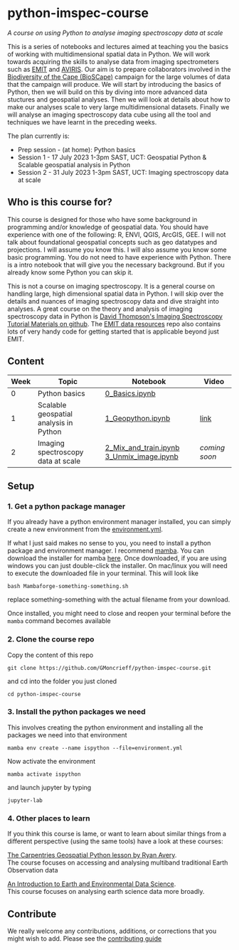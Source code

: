 # python-imspec-course
_A course on using Python to analyse imaging spectroscopy data at scale_

This is a series of notebooks and lectures aimed at teaching you the basics of working with multidimensional spatial data in Python. We will work towards acquiring the skills to analyse data from imaging spectrometers such as [EMIT](https://earth.jpl.nasa.gov/emit/) and [AVIRIS](https://aviris.jpl.nasa.gov/). Our aim is to prepare collaborators involved in the [Biodiversity of the Cape (BioSCape)](https://www.bioscape.io/) campaign for the large volumes of data that the campaign will produce. We will start by introducing the basics of Python, then we will build on this by diving into more advanced data stuctures and geospatial analyses. Then we will look at details about how to make our analyses scale to very large multidimensional datasets. Finally we will analyse an imaging spectroscopy data cube using all the tool and techniques we have learnt in the preceding weeks.

The plan currently is:

- Prep session - (at home):     Python basics
- Session 1 - 17 July 2023 1-3pm SAST, UCT:  Geospatial Python & Scalable geospatial analysis in Python
- Session 2 - 31 July 2023 1-3pm SAST, UCT:  Imaging spectroscopy data at scale

## Who is this course for?

This course is designed for those who have some background in programming and/or knowledge of geospatial data. You should have experience with one of the following: R, ENVI, QGIS, ArcGIS, GEE. I will not talk about foundational geospatial concepts such as geo datatypes and projections. I will assume you know this. I will also assume you know some basic programming. You do not need to have experience with Python. There is a intro notebook that will give you the necessary background. But if you already know some Python you can skip it.  

This is not a course on imaging spectroscopy. It is a general course on handling large, high dimensional spatial data in Python. I will skip over the details and nuances of imaging spectroscopy data and dive straight into analyses. A great course on the theory and analysis of imaging spectroscopy data in Python is [David Thompson's Imaging Spectroscopy Tutorial Materials on github](https://github.com/davidraythompson/istutor). The [EMIT data resources](https://github.com/nasa/EMIT-Data-Resources) repo also contains lots of very handy code for getting started that is applicable beyond just EMIT.

## Content

| Week | Topic                                  | Notebook                               | Video            |
| ---- | -------------------------------------- | -------------------------------------- | ---------------- |
| 0    | Python basics                          | [0_Basics.ipynb](0_Basics.ipynb)       |                  |
| 1    | Scalable geospatial analysis in Python | [1_Geopython.ipynb](1_Geopython.ipynb) | [link](https://ub.hosted.panopto.com/Panopto/Pages/Viewer.aspx?id=8c60f4b4-9c4e-4803-adbe-b04200e9b869)    |
| 2    | Imaging spectroscopy data at scale     | [2_Mix_and_train.ipynb](1_Geopython.ipynb) [3_Unmix_image.ipynb](1_Geopython.ipynb)                       | _coming soon_ |

## Setup 
### 1. Get a python package manager
If you already have a python environment manager installed, you can simply create a new environment from the [environment.yml](environment.yml).  

If what I just said makes no sense to you, you need to install a python package and environment manager. I recommend [mamba](https://mamba.readthedocs.io/en/latest/index.html). You can download the installer for mamba [here](https://github.com/conda-forge/miniforge#mambaforge). Once downloaded, if you are using windows you can just double-click the installer. On mac/linux you will need to execute the downloaded file in your terminal. This will look like  

`bash Mambaforge-something-something.sh`  

replace something-something with the actual filename from your download.  

Once installed, you might need to close and reopen your terminal before the `mamba` command becomes available

### 2. Clone the course repo
Copy the content of this repo  

`git clone https://github.com/GMoncrieff/python-imspec-course.git`  

and cd into the folder you just cloned

`cd python-imspec-course`

### 3. Install the python packages we need  
This involves creating the python environment and installing all the packages we need into that environment  

`mamba env create --name ispython --file=environment.yml`    

Now activate the environment  

`mamba activate ispython`  

and launch jupyter by typing   

`jupyter-lab` 

### 4. Other places to learn

If you think this course is lame, or want to learn about similar things from a different perspective (using the same tools) have a look at these courses:

[The Carpentries Geospatial Python lesson by Ryan Avery](https://carpentries-incubator.github.io/geospatial-python/).   
The course focuses on accessing and analysing multiband traditional Earth Observation data   

[An Introduction to Earth and Environmental Data Science](https://earth-env-data-science.github.io/intro.html).  
This course focuses on analysing earth science data more broadly.

## Contribute

We really welcome any contributions, additions, or corrections that you might wish to add. Please see the [contributing guide](CONTRIBUTE.md)
